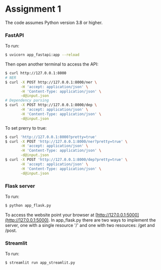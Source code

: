 # Assignment 1

The code assumes Python version 3.8 or higher.


### FastAPI

To run:

```bash
$ uvicorn app_fastapi:app --reload
```

Then open another terminal to access the API:

```bash
$ curl http://127.0.0.1:8000
# NER
$ curl -X POST http://127.0.0.1:8000/ner \
       -H 'accept: application/json' \
       -H 'Content-Type: application/json' \
       -d@input.json 
# Dependency parsing
$ curl -X POST http://127.0.0.1:8000/dep \
       -H 'accept: application/json' \
       -H 'Content-Type: application/json' \
       -d@input.json        
```
To set prerry to true:
```bash
$ curl 'http://127.0.0.1:8000?pretty=true'
$ curl -X POST 'http://127.0.0.1:8000/ner?pretty=true' \
       -H 'accept: application/json' \
       -H 'Content-Type: application/json' \
       -d@input.json 
$ curl -X POST 'http://127.0.0.1:8000/dep?pretty=true' \
       -H 'accept: application/json' \
       -H 'Content-Type: application/json' \
       -d@input.json 
```

### Flask server

To run:

```bash
$ python app_flask.py
```

To access the website point your browser at [http://127.0.0.1:5000](http://127.0.0.1:5000). In app_flask.py there are two ways to implement the server, one with a single resource '/' and one with two resources: /get and /post.




### Streamlit

To run:

```bash
$ streamlit run app_streamlit.py
```
